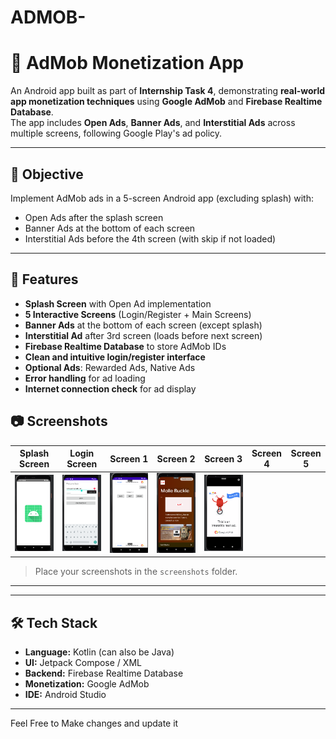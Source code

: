 # ADMOB-
# 📱 AdMob Monetization App

An Android app built as part of **Internship Task 4**, demonstrating **real-world app monetization techniques** using **Google AdMob** and **Firebase Realtime Database**.  
The app includes **Open Ads**, **Banner Ads**, and **Interstitial Ads** across multiple screens, following Google Play's ad policy.

---

## 🎯 Objective
Implement AdMob ads in a 5-screen Android app (excluding splash) with:
- Open Ads after the splash screen
- Banner Ads at the bottom of each screen
- Interstitial Ads before the 4th screen (with skip if not loaded)

---

## 📌 Features
- **Splash Screen** with Open Ad implementation
- **5 Interactive Screens** (Login/Register + Main Screens)
- **Banner Ads** at the bottom of each screen (except splash)
- **Interstitial Ad** after 3rd screen (loads before next screen)
- **Firebase Realtime Database** to store AdMob IDs
- **Clean and intuitive login/register interface**
- **Optional Ads**: Rewarded Ads, Native Ads
- **Error handling** for ad loading
- **Internet connection check** for ad display

## 📷 Screenshots
| Splash Screen | Login Screen | Screen 1 | Screen 2 | Screen 3 | Screen 4 | Screen 5 |
|---------------|-------------|----------|----------|----------|----------|----------|
| ![Splash](https://github.com/Neha-Qasim/ADMOB-/blob/78cddf3184748127fa7bffdbfd9239ea258b3838/Screenshot%202025-08-13%20215918.png) | ![Login](https://github.com/Neha-Qasim/ADMOB-/blob/603d3ac67e9c769b61e1bdb444de0ad925cdd649/Screenshot%202025-08-13%20211059.png) | ![Screen1](https://github.com/Neha-Qasim/ADMOB-/blob/06a31a2d6a71462657adf960c6f37304cfe511da/Screenshot%202025-08-13%20211141.png) | ![Screen1RewardedAd](https://github.com/Neha-Qasim/ADMOB-/blob/774cdcbc727ab5a1d5bbb622a66b7c4d8e6de84b/Screenshot%202025-08-13%20211156.png) | ![Screen4](https://github.com/Neha-Qasim/ADMOB-/blob/0e64a8ae7f7fd60cb320c46cd66a89f71b03f1ee/Screenshot%202025-08-13%20211224.png) |

> Place your screenshots in the `screenshots` folder.

---

---

## 🛠️ Tech Stack
- **Language:** Kotlin (can also be Java)
- **UI:** Jetpack Compose / XML
- **Backend:** Firebase Realtime Database
- **Monetization:** Google AdMob
- **IDE:** Android Studio

---

Feel Free to Make changes and update it 

